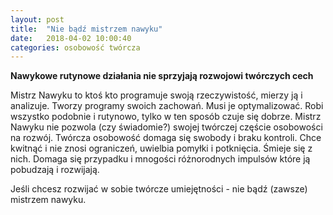 ```yaml
---
layout: post
title:  "Nie bądź mistrzem nawyku"
date:   2018-04-02 10:00:40
categories: osobowość twórcza
---
```

**Nawykowe rutynowe działania nie sprzyjają rozwojowi twórczych cech**

Mistrz Nawyku to ktoś kto programuje swoją rzeczywistość, mierzy ją i analizuje. Tworzy programy swoich zachowań. Musi je optymalizować.
Robi wszystko podobnie i rutynowo, tylko w ten sposób czuje się dobrze. Mistrz Nawyku nie pozwola (czy świadomie?) swojej twórczej częście osobowości na rozwój. Twórcza osobowość domaga się swobody i braku kontroli. Chce kwitnąć i nie znosi ograniczeń, uwielbia pomyłki i potknięcia. Śmieje się z nich. Domaga się przypadku i mnogości różnorodnych impulsów które ją pobudzają i rozwijają.

Jeśli chcesz rozwijać w sobie twórcze umiejętności - nie bądź (zawsze) mistrzem nawyku.
